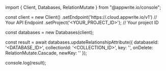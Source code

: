 import { Client, Databases, RelationMutate } from "@appwrite.io/console";

const client = new Client()
    .setEndpoint('https://<REGION>.cloud.appwrite.io/v1') // Your API Endpoint
    .setProject('<YOUR_PROJECT_ID>'); // Your project ID

const databases = new Databases(client);

const result = await databases.updateRelationshipAttribute({
    databaseId: '<DATABASE_ID>',
    collectionId: '<COLLECTION_ID>',
    key: '',
    onDelete: RelationMutate.Cascade,
    newKey: ''
});

console.log(result);
